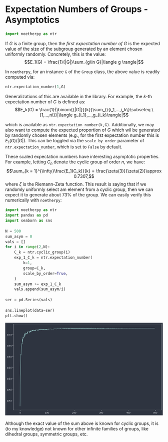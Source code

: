 # Expectation Numbers of Groups - Asymptotics

```python
import noetherpy as ntr
```

If $G$ is a finite group, then the *first expectation number of $G$* is the expected value of the size of the subgroup generated by an element chosen uniformly randomly. Concretely, this is the value:
$$E_1(G) = \frac{1}{|G|}\sum_{g\in G}|\langle g \rangle|$$

In `noetherpy`, for an instance `G` of the `Group` class, the above value is readily computed via:

```python
ntr.expectation_number(1,G)
```

Generalizations of this are available in the library. For example, the $k$-th expectation number of $G$ is defined as:
$$E_k(G) = \frac{1}{\binom{{|G|}}{k}}\sum_{\{i_1,...,i_k\}\subseteq \{1,...,n\}}|\langle g_{i_1},...,g_{i_k}\rangle|$$

which is available as `ntr.expectation_number(k,G)`. Additionally, we may also want to compute the expected proportion of $G$ which wil be generated by randomly chosen elements (e.g., for the first expectation number this is $E_1(G)/|G|$). This can be toggled via the `scale_by_order` parameter of `ntr.expectation_number`, which is set to `False` by default. 

These scaled expectation numbers have interesting asymptotic properties. For example, letting $C_n$ denote the cyclic group of order $n$, we have:
$$\sum_{k = 1}^{\infty}\frac{E_1(C_k)}{k} = \frac{\zeta(3)}{\zeta(2)}\approx 0.7307,$$
where $\zeta$ is the Riemann-Zeta function. This result is saying that if we randomly uniformly select am element from a cyclic group, then we can expect it to generate about 73% of the group. We can easily verify this numerically with `noetherpy`:

```python
import noetherpy as ntr
import pandas as pd
import seaborn as sns

N = 500
sum_asym = 0
vals = []
for i in range(2,N):
    C_k = ntr.cyclic_group(i)
    exp_1_C_k = ntr.expectation_number(
        k=1,
        group=C_k,
        scale_by_order=True,
    )
    sum_asym += exp_1_C_k
    vals.append(sum_asym/i)

ser = pd.Series(vals)

sns.lineplot(data=ser)
plt.show()
```
![Alt text](images/cyclic_group_exp_number_sum.png)

Although the exact value of the sum above is known for cyclic groups, it is (to my knowledge) not known for other infinite families of groups, like dihedral groups, symmetric groups, etc. 
